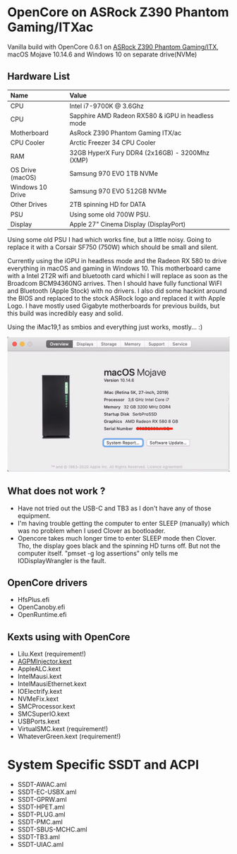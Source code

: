# OpenCore on ASRock Z390 Phantom Gaming/ITXac

Vanilla build with OpenCore 0.6.1 on [ASRock Z390 Phantom Gaming/ITX](https://www.asrock.com/mb/Intel/Z390%20Phantom%20Gaming-ITXac/index.asp), macOS Mojave 10.14.6 and Windows 10 on separate drive(NVMe)

## Hardware List
| Name                            | Value                                             |
|:------------------------------- | :------------------------------------------------ |
| CPU                             | Intel i7-9700K @ 3.6Ghz                           |
| CPU                             | Sapphire AMD Radeon RX580 & iGPU in headless mode |
| Motherboard                     | AsRock Z390 Phantom Gaming ITX/ac                 |
| CPU Cooler                      | Arctic Freezer 34 CPU Cooler                      |
| RAM                             | 32GB HyperX Fury DDR4 (2x16GB) - 3200Mhz (XMP)    |
| OS Drive (macOS)                | Samsung 970 EVO 1TB NVMe                          |
| Windows 10 Drive                | Samsung 970 EVO 512GB NVMe                        |
| Other Drives                    | 2TB spinning HD for DATA                          |
| PSU                             | Using some old 700W PSU.                          |
| Display                         | Apple 27" Cinema Display (DisplayPort)            |

Using some old PSU I had which works fine, but a little noisy. Going to replace it with
a Corsair SF750 (750W) which should be small and silent.

Currently using the iGPU in headless mode and the Radeon RX 580 to drive everything
in macOS and gaming in Windows 10.
This motherboard came with a Intel 2T2R wifi and bluetooth card whichi I will replace
as soon as the Broadcom BCM94360NG arrives. Then I should have fully functional WiFI
and Bluetooth (Apple Stock) with no drivers.
I also did some hackint around the BIOS and replaced to the stock ASRock logo and
replaced it with Apple Logo.
I have mostly used Gigabyte motherboards for previous builds, but this build
was incredibly easy and solid.

Using the iMac19,1 as smbios and everything just works, mostly... :)

![About This Mac](aboutthismac.png)

## What does not work ?
- Have not tried out the USB-C and TB3 as I don't have any of those equipment.
- I'm having trouble getting the computer to enter SLEEP (manually) which was no problem
when I used Clover as bootloader.
- Opencore takes much longer time to enter SLEEP mode then Clover. Tho, the display goes black and the spinning
HD turns off. But not the computer itself. "pmset -g log assertions" only tells me IODisplayWrangler is the fault.

## OpenCore drivers
- HfsPlus.efi
- OpenCanoby.efi
- OpenRuntime.efi

## Kexts using with OpenCore
- Lilu.Kext (requirement!)
- [AGPMInjector.kext](https://github.com/Pavo-IM/AGPMInjector)
- AppleALC.kext
- IntelMausi.kext
- IntelMausiEthernet.kext
- IOElectrify.kext
- NVMeFix.kext
- SMCProcessor.kext
- SMCSuperIO.kext
- USBPorts.kext
- VirtualSMC.kext (requirement!)
- WhateverGreen.kext (requirement!)

# System Specific SSDT and ACPI
- SSDT-AWAC.aml
- SSDT-EC-USBX.aml
- SSDT-GPRW.aml
- SSDT-HPET.aml
- SSDT-PLUG.aml
- SSDT-PMC.aml
- SSDT-SBUS-MCHC.aml
- SSDT-TB3.aml
- SSDT-UIAC.aml





